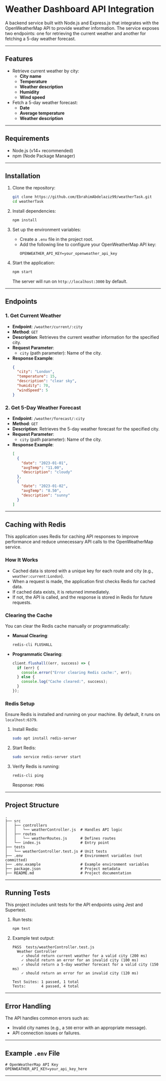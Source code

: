 # Weather Dashboard API Integration

A backend service built with Node.js and Express.js that integrates with the OpenWeatherMap API to provide weather information. The service exposes two endpoints: one for retrieving the current weather and another for fetching a 5-day weather forecast.

---

## Features

- Retrieve current weather by city:
  - **City name**
  - **Temperature**
  - **Weather description**
  - **Humidity**
  - **Wind speed**
- Fetch a 5-day weather forecast:
  - **Date**
  - **Average temperature**
  - **Weather description**

---

## Requirements

- Node.js (v14+ recommended)
- npm (Node Package Manager)

---

## Installation

1. Clone the repository:

   ```bash
   git clone https://github.com/EbrahimAbdelaziz99/weatherTask.git
   cd weatherTask
   ```

2. Install dependencies:

   ```bash
   npm install
   ```

3. Set up the environment variables:

   - Create a `.env` file in the project root.
   - Add the following line to configure your OpenWeatherMap API key:
     ```env
     OPENWEATHER_API_KEY=your_openweather_api_key
     ```

4. Start the application:
   ```bash
   npm start
   ```
   The server will run on `http://localhost:3000` by default.

---

## Endpoints

### 1. **Get Current Weather**

- **Endpoint**: `/weather/current/:city`
- **Method**: `GET`
- **Description**: Retrieves the current weather information for the specified city.
- **Request Parameter**:
  - `city` (path parameter): Name of the city.
- **Response Example**:
  ```json
  {
    "city": "London",
    "temperature": 15,
    "description": "clear sky",
    "humidity": 70,
    "windSpeed": 5
  }
  ```

### 2. **Get 5-Day Weather Forecast**

- **Endpoint**: `/weather/forecast/:city`
- **Method**: `GET`
- **Description**: Retrieves the 5-day weather forecast for the specified city.
- **Request Parameter**:
  - `city` (path parameter): Name of the city.
- **Response Example**:
  ```json
  [
    {
      "date": "2023-01-01",
      "avgTemp": "11.00",
      "description": "cloudy"
    },
    {
      "date": "2023-01-02",
      "avgTemp": "8.50",
      "description": "sunny"
    }
  ]
  ```

---

## Caching with Redis

This application uses Redis for caching API responses to improve performance and reduce unnecessary API calls to the OpenWeatherMap service.

### How It Works

- Cached data is stored with a unique key for each route and city (e.g., `weather:current:London`).
- When a request is made, the application first checks Redis for cached data.
- If cached data exists, it is returned immediately.
- If not, the API is called, and the response is stored in Redis for future requests.

### Clearing the Cache

You can clear the Redis cache manually or programmatically:

- **Manual Clearing**:
  ```bash
  redis-cli FLUSHALL
  ```
- **Programmatic Clearing**:
  ```javascript
  client.flushall((err, success) => {
    if (err) {
      console.error("Error clearing Redis cache:", err);
    } else {
      console.log("Cache cleared:", success);
    }
  });
  ```

### Redis Setup

Ensure Redis is installed and running on your machine. By default, it runs on `localhost:6379`.

1. Install Redis:

   ```bash
   sudo apt install redis-server
   ```

2. Start Redis:

   ```bash
   sudo service redis-server start
   ```

3. Verify Redis is running:
   ```bash
   redis-cli ping
   ```
   Response: `PONG`

---

## Project Structure

```
.
├── src
│   ├── controllers
│   │   └── weatherController.js  # Handles API logic
│   ├── routes
│   │   └── weatherRoutes.js      # Defines routes
│   └── index.js                  # Entry point
├── tests
│   └── weatherController.test.js # Unit tests
├── .env                          # Environment variables (not committed)
├── .env.example                  # Example environment variables
├── package.json                  # Project metadata
├── README.md                     # Project documentation
```

---

## Running Tests

This project includes unit tests for the API endpoints using Jest and Supertest.

1. Run tests:

   ```bash
   npm test
   ```

2. Example test output:

   ```
   PASS  tests/weatherController.test.js
     Weather Controller
       ✓ should return current weather for a valid city (200 ms)
       ✓ should return an error for an invalid city (100 ms)
       ✓ should return a 5-day weather forecast for a valid city (150 ms)
       ✓ should return an error for an invalid city (120 ms)

   Test Suites: 1 passed, 1 total
   Tests:       4 passed, 4 total
   ```

---

## Error Handling

The API handles common errors such as:

- Invalid city names (e.g., a `500` error with an appropriate message).
- API connection issues or failures.

---

## Example `.env` File

```env
# OpenWeatherMap API Key
OPENWEATHER_API_KEY=your_api_key_here
```

---
